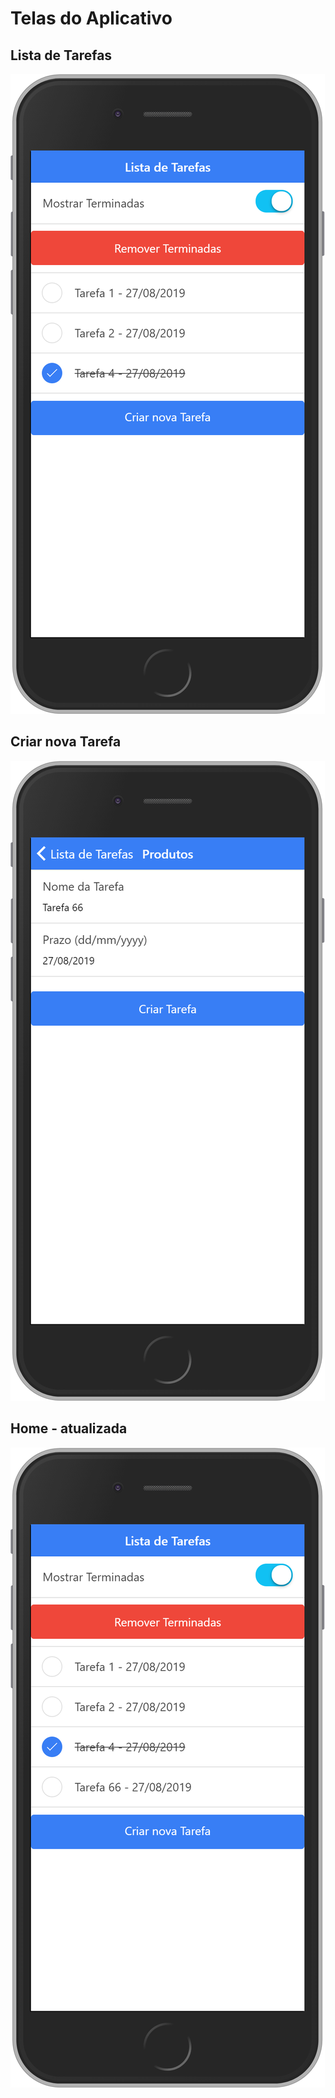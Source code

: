 # Telas do Aplicativo

## Lista de Tarefas
![Tela 1 - Lista de Tarefas](./print1.png)
## Criar nova Tarefa
![Tela 2 - Criar nova Tarefa](./print2.png)
## Home - atualizada
![Tela 2 - Lista de Tarefas (atualizado)](./print3.png)
